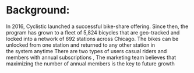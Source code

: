# Background:
 In 2016, Cyclistic launched a successful bike-share offering. Since then, the program has grown to a fleet of 5,824 bicycles that are geo-tracked and locked into a network of 692 stations across Chicago. The bikes can be unlocked from one station and returned to any other station in the system anytime
 There are two types of users casual riders and members with annual subscriptions , The marketing team believes that maximizing the number of annual members is the key to future growth

